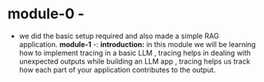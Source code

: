 # module-0 - 
 - we did the basic setup required and also made a simple RAG application. 
**module-1** -:
      **introduction:** in this module we will be learning how to implement tracing in a basic LLM , tracing helps in dealing with unexpected outputs           while building an LLM app , tracing helps us track how each part of your application contributes to the output.
